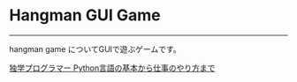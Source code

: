 # Hangman GUI Game
---
hangman game についてGUIで遊ぶゲームです。

[独学プログラマー Python言語の基本から仕事のやり方まで](https://www.amazon.co.jp/dp/B07BKVP9QY/ref=dp-kindle-redirect?_encoding=UTF8&btkr=1)
